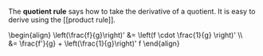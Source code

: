 The **quotient rule** says how to take the derivative of a quotient. It is easy to derive using the [[product rule]].

\begin{align}
\left(\frac{f}{g}\right)' &= \left(f \cdot \frac{1}{g} \right)' \\\\\
&= \frac{f'}{g} + \left(\frac{1}{g}\right)' f
\end{align}